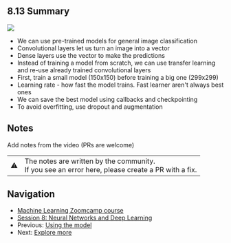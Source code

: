 ## 8.13 Summary

<a href="https://www.youtube.com/watch?v=mn0BcXJlRFM&list=PL3MmuxUbc_hIhxl5Ji8t4O6lPAOpHaCLR"><img src="images/thumbnail-8-13.jpg"></a>

- We can use pre-trained models for general image classification
- Convolutional layers let us turn an image into a vector
- Dense layers use the vector to make the predictions
- Instead of training a model from scratch, we can use transfer learning and re-use already trained convolutional layers
- First, train a small model (150x150) before training a big one (299x299)
- Learning rate - how fast the model trains. Fast learner aren't always best ones
- We can save the best model using callbacks and checkpointing
- To avoid overfitting, use dropout and augmentation

## Notes

Add notes from the video (PRs are welcome)


<table>
   <tr>
      <td>⚠️</td>
      <td>
         The notes are written by the community. <br>
         If you see an error here, please create a PR with a fix.
      </td>
   </tr>
</table>


## Navigation

* [Machine Learning Zoomcamp course](../)
* [Session 8: Neural Networks and Deep Learning](./)
* Previous: [Using the model](12-using-model.md)
* Next: [Explore more](14-explore-more.md)